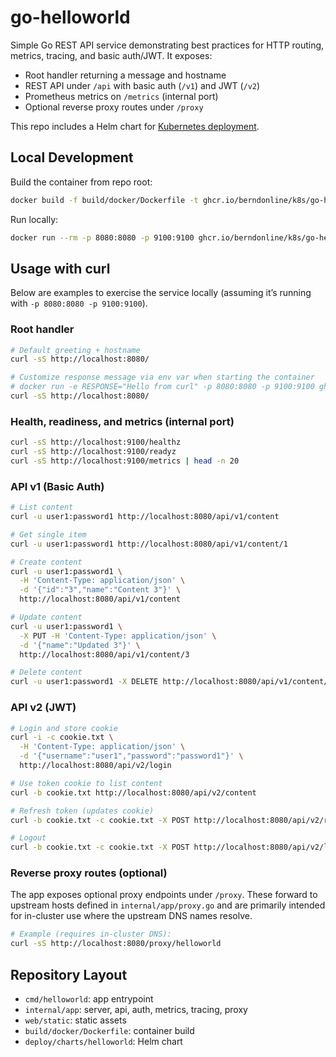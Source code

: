 # go-helloworld

Simple Go REST API service demonstrating best practices for HTTP routing, metrics, tracing, and basic auth/JWT. It exposes:
- Root handler returning a message and hostname
- REST API under `/api` with basic auth (`/v1`) and JWT (`/v2`)
- Prometheus metrics on `/metrics` (internal port)
- Optional reverse proxy routes under `/proxy`

This repo includes a Helm chart for [Kubernetes deployment](./deploy/README.md).

## Local Development

Build the container from repo root:

```bash
docker build -f build/docker/Dockerfile -t ghcr.io/berndonline/k8s/go-helloworld:dev .
```

Run locally:

```bash
docker run --rm -p 8080:8080 -p 9100:9100 ghcr.io/berndonline/k8s/go-helloworld:dev
```

## Usage with curl

Below are examples to exercise the service locally (assuming it’s running with `-p 8080:8080 -p 9100:9100`).

### Root handler

```bash
# Default greeting + hostname
curl -sS http://localhost:8080/

# Customize response message via env var when starting the container
# docker run -e RESPONSE="Hello from curl" -p 8080:8080 -p 9100:9100 ghcr.io/berndonline/k8s/go-helloworld:dev
curl -sS http://localhost:8080/
```

### Health, readiness, and metrics (internal port)

```bash
curl -sS http://localhost:9100/healthz
curl -sS http://localhost:9100/readyz
curl -sS http://localhost:9100/metrics | head -n 20
```

### API v1 (Basic Auth)

```bash
# List content
curl -u user1:password1 http://localhost:8080/api/v1/content

# Get single item
curl -u user1:password1 http://localhost:8080/api/v1/content/1

# Create content
curl -u user1:password1 \
  -H 'Content-Type: application/json' \
  -d '{"id":"3","name":"Content 3"}' \
  http://localhost:8080/api/v1/content

# Update content
curl -u user1:password1 \
  -X PUT -H 'Content-Type: application/json' \
  -d '{"name":"Updated 3"}' \
  http://localhost:8080/api/v1/content/3

# Delete content
curl -u user1:password1 -X DELETE http://localhost:8080/api/v1/content/3
```

### API v2 (JWT)

```bash
# Login and store cookie
curl -i -c cookie.txt \
  -H 'Content-Type: application/json' \
  -d '{"username":"user1","password":"password1"}' \
  http://localhost:8080/api/v2/login

# Use token cookie to list content
curl -b cookie.txt http://localhost:8080/api/v2/content

# Refresh token (updates cookie)
curl -b cookie.txt -c cookie.txt -X POST http://localhost:8080/api/v2/refresh

# Logout
curl -b cookie.txt -c cookie.txt -X POST http://localhost:8080/api/v2/logout
```

### Reverse proxy routes (optional)

The app exposes optional proxy endpoints under `/proxy`. These forward to upstream hosts defined in `internal/app/proxy.go` and are primarily intended for in-cluster use where the upstream DNS names resolve.

```bash
# Example (requires in-cluster DNS):
curl -sS http://localhost:8080/proxy/helloworld
```

## Repository Layout

- `cmd/helloworld`: app entrypoint
- `internal/app`: server, api, auth, metrics, tracing, proxy
- `web/static`: static assets
- `build/docker/Dockerfile`: container build
- `deploy/charts/helloworld`: Helm chart
